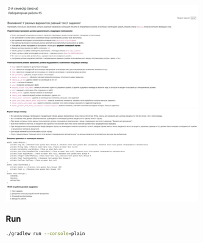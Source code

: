 <img src="media/task1.jpg">
<img src="media/task2.jpg">

## Run
```bash
./gradlew run --console=plain
```